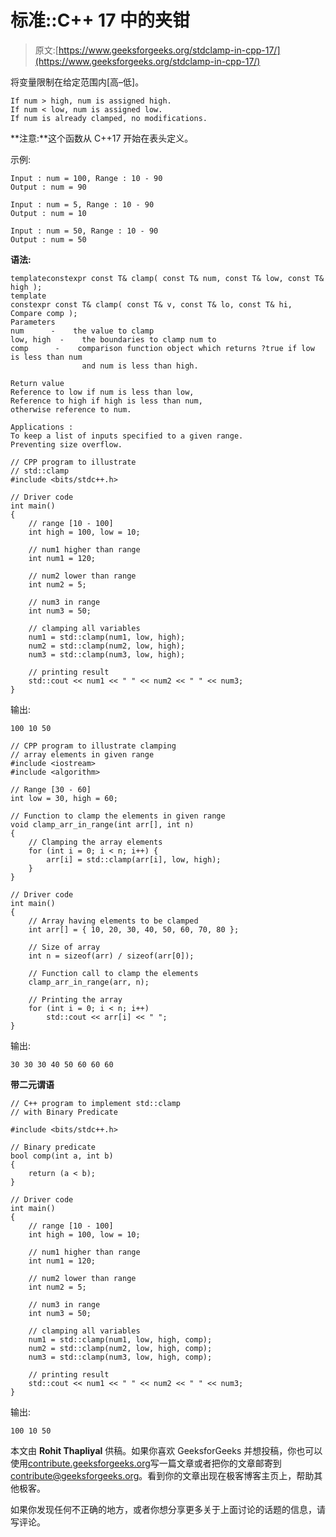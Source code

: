# 标准::C++ 17 中的夹钳

> 原文:[https://www.geeksforgeeks.org/stdclamp-in-cpp-17/](https://www.geeksforgeeks.org/stdclamp-in-cpp-17/)

将变量限制在给定范围内[高–低]。

```
If num > high, num is assigned high.
If num < low, num is assigned low.
If num is already clamped, no modifications.
```

**注意:**这个函数从 C++17 开始在表头定义。

示例:

```
Input : num = 100, Range : 10 - 90
Output : num = 90

Input : num = 5, Range : 10 - 90
Output : num = 10

Input : num = 50, Range : 10 - 90
Output : num = 50

```

**语法:**

```
templateconstexpr const T& clamp( const T& num, const T& low, const T& high );
template
constexpr const T& clamp( const T& v, const T& lo, const T& hi, Compare comp );
Parameters
num      -    the value to clamp
low, high  -    the boundaries to clamp num to
comp      -    comparison function object which returns ?true if low is less than num
                and num is less than high. 

Return value
Reference to low if num is less than low,
Reference to high if high is less than num,
otherwise reference to num.

Applications :
To keep a list of inputs specified to a given range. 
Preventing size overflow.

```

```
// CPP program to illustrate
// std::clamp
#include <bits/stdc++.h>

// Driver code
int main()
{
    // range [10 - 100]
    int high = 100, low = 10;

    // num1 higher than range
    int num1 = 120;

    // num2 lower than range
    int num2 = 5;

    // num3 in range
    int num3 = 50;

    // clamping all variables
    num1 = std::clamp(num1, low, high);
    num2 = std::clamp(num2, low, high);
    num3 = std::clamp(num3, low, high);

    // printing result
    std::cout << num1 << " " << num2 << " " << num3;
}
```

输出:

```
100 10 50
```

```
// CPP program to illustrate clamping
// array elements in given range
#include <iostream>
#include <algorithm>

// Range [30 - 60]
int low = 30, high = 60;

// Function to clamp the elements in given range
void clamp_arr_in_range(int arr[], int n)
{
    // Clamping the array elements
    for (int i = 0; i < n; i++) {
        arr[i] = std::clamp(arr[i], low, high);
    }
}

// Driver code
int main()
{
    // Array having elements to be clamped
    int arr[] = { 10, 20, 30, 40, 50, 60, 70, 80 };

    // Size of array
    int n = sizeof(arr) / sizeof(arr[0]);

    // Function call to clamp the elements
    clamp_arr_in_range(arr, n);

    // Printing the array
    for (int i = 0; i < n; i++)
        std::cout << arr[i] << " ";
}
```

输出:

```
30 30 30 40 50 60 60 60

```

**带二元谓语**

```
// C++ program to implement std::clamp
// with Binary Predicate

#include <bits/stdc++.h>

// Binary predicate
bool comp(int a, int b)
{
    return (a < b);
}

// Driver code
int main()
{
    // range [10 - 100]
    int high = 100, low = 10;

    // num1 higher than range
    int num1 = 120;

    // num2 lower than range
    int num2 = 5;

    // num3 in range
    int num3 = 50;

    // clamping all variables
    num1 = std::clamp(num1, low, high, comp);
    num2 = std::clamp(num2, low, high, comp);
    num3 = std::clamp(num3, low, high, comp);

    // printing result
    std::cout << num1 << " " << num2 << " " << num3;
}
```

输出:

```
100 10 50
```

本文由 **Rohit Thapliyal** 供稿。如果你喜欢 GeeksforGeeks 并想投稿，你也可以使用[contribute.geeksforgeeks.org](http://www.contribute.geeksforgeeks.org)写一篇文章或者把你的文章邮寄到 contribute@geeksforgeeks.org。看到你的文章出现在极客博客主页上，帮助其他极客。

如果你发现任何不正确的地方，或者你想分享更多关于上面讨论的话题的信息，请写评论。